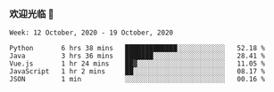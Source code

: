 ### 欢迎光临 👋

<!--
**lianganqing/lianganqing** is a ✨ _special_ ✨ repository because its `README.md` (this file) appears on your GitHub profile.

Here are some ideas to get you started:

- 🔭 I’m currently working on ...
- 🌱 I’m currently learning ...
- 👯 I’m looking to collaborate on ...
- 🤔 I’m looking for help with ...
- 💬 Ask me about ...
- 📫 How to reach me: ...
- 😄 Pronouns: ...
- ⚡ Fun fact: ...
-->
<!--START_SECTION:waka-->
```text
Week: 12 October, 2020 - 19 October, 2020

Python       6 hrs 38 mins   █████████████░░░░░░░░░░░░   52.18 % 
Java         3 hrs 36 mins   ███████░░░░░░░░░░░░░░░░░░   28.41 % 
Vue.js       1 hr 24 mins    ██▓░░░░░░░░░░░░░░░░░░░░░░   11.05 % 
JavaScript   1 hr 2 mins     ██░░░░░░░░░░░░░░░░░░░░░░░   08.17 % 
JSON         1 min           ░░░░░░░░░░░░░░░░░░░░░░░░░   00.16 % 
```
<!--END_SECTION:waka-->
